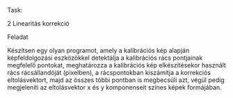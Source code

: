 Task:

2 Linearitás korrekció

Feladat

Készítsen egy olyan programot, amely a kalibrációs kép alapján képfeldolgozási eszközökkel
detektálja a kalibrációs rács pontjainak megfelelő pontokat, meghatározza a kalibrációs kép
elkészítésekor használt rács rácsállandóját (pixelben), a rácspontokban kiszámítja a korrekciós
eltolásvektort, majd az összes többi pontban is megbecsüli azt, végül pedig megjeleníti az
eltolásvektor x és y komponenseit színes képek formájában.
